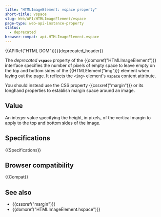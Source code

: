 ```yaml
---
title: "HTMLImageElement: vspace property"
short-title: vspace
slug: Web/API/HTMLImageElement/vspace
page-type: web-api-instance-property
status:
  - deprecated
browser-compat: api.HTMLImageElement.vspace
---
```


{{APIRef("HTML DOM")}}{{deprecated_header}}

The _deprecated_ **`vspace`** property of the {{domxref("HTMLImageElement")}} interface specifies the number of pixels of empty space to leave empty on the top and bottom sides of the {{HTMLElement("img")}} element when laying out the page. It reflects the `<img>` element's [`vspace`](/en-US/docs/Web/HTML/Reference/Elements/img#vspace) content attribute.

You should instead use the CSS property {{cssxref("margin")}} or its longhand properties to establish margin space around an image.

## Value

An integer value specifying the height, in pixels, of the vertical margin to apply to the top and bottom sides of the image.

## Specifications

{{Specifications}}

## Browser compatibility

{{Compat}}

## See also

- {{cssxref("margin")}}
- {{domxref("HTMLImageElement.hspace")}}
